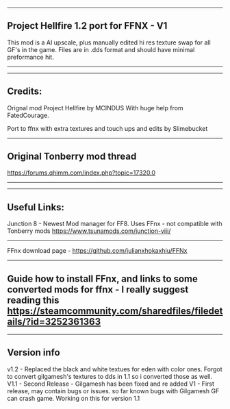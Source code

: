 --------------------------------------
Project Hellfire 1.2 port for FFNX - V1
--------------------------------------
This mod is a AI upscale, plus manually edited hi res texture swap for all GF's in the game.
Files are in .dds format and should have minimal preformance hit.

--------------------------------------
--------------------------------------
Credits:
--------------------------------------
Orignal mod Project Hellfire by MCINDUS With huge help from FatedCourage.

Port to ffnx with extra textures and touch ups and edits by Slimebucket

--------------------------------------
Original Tonberry mod thread
--------------------------------------

https://forums.qhimm.com/index.php?topic=17320.0


--------------------------------------
--------------------------------------
Useful Links:
--------------------------------------
Junction 8 - Newest Mod manager for FF8. Uses FFnx - not compatible with Tonberry mods
https://www.tsunamods.com/junction-viii/

--------------------------------------
FFnx download page - 
https://github.com/julianxhokaxhiu/FFNx

--------------------------------------
Guide how to install FFnx, and links to some converted mods for ffnx - I really suggest reading this
https://steamcommunity.com/sharedfiles/filedetails/?id=3252361363
--------------------------------------
--------------------------------------
Version info
--------------------------------------
v1.2 - Replaced the black and white textues for eden with color ones. Forgot to convert gilgamesh's textures to dds in 1.1 so i converted those as well.
V1.1 - Second Release - Gilgamesh has been fixed and re added
V1 - First release, may contain bugs or issues. so far known bugs with Gilgamesh GF can crash game. Working on this for version 1.1
